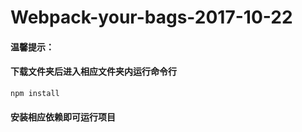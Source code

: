 # Webpack-your-bags-2017-10-22
#### 温馨提示：
#### 下载文件夹后进入相应文件夹内运行命令行

`npm install`

#### 安装相应依赖即可运行项目
